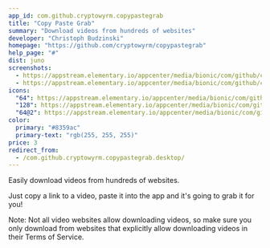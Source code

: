 ```yaml
---
app_id: com.github.cryptowyrm.copypastegrab
title: "Copy Paste Grab"
summary: "Download videos from hundreds of websites"
developer: "Christoph Budzinski"
homepage: "https://github.com/cryptowyrm/copypastegrab"
help_page: "#"
dist: juno
screenshots:
  - https://appstream.elementary.io/appcenter/media/bionic/com/github/cryptowyrm.copypastegrab/BC81BEAA21EAEB18F882B63A1E729F7C/screenshots/image-1_orig.png
  - https://appstream.elementary.io/appcenter/media/bionic/com/github/cryptowyrm.copypastegrab/BC81BEAA21EAEB18F882B63A1E729F7C/screenshots/image-2_orig.png
icons:
  "64": https://appstream.elementary.io/appcenter/media/bionic/com/github/cryptowyrm.copypastegrab/BC81BEAA21EAEB18F882B63A1E729F7C/icons/64x64/com.github.cryptowyrm.copypastegrab_com.github.cryptowyrm.copypastegrab.png
  "128": https://appstream.elementary.io/appcenter/media/bionic/com/github/cryptowyrm.copypastegrab/BC81BEAA21EAEB18F882B63A1E729F7C/icons/128x128/com.github.cryptowyrm.copypastegrab_com.github.cryptowyrm.copypastegrab.png
  "64@2": https://appstream.elementary.io/appcenter/media/bionic/com/github/cryptowyrm.copypastegrab/BC81BEAA21EAEB18F882B63A1E729F7C/icons/64x64@2/com.github.cryptowyrm.copypastegrab_com.github.cryptowyrm.copypastegrab.png
color:
  primary: "#8359ac"
  primary-text: "rgb(255, 255, 255)"
price: 3
redirect_from:
  - /com.github.cryptowyrm.copypastegrab.desktop/
---
```


<p>Easily download videos from hundreds of websites.</p>
<p>Just copy a link to a video, paste it into the app and it&apos;s going to grab it for you!</p>
<p>Note: Not all video websites allow downloading videos, so make sure you only download from websites that explicitly allow downloading videos in their Terms of Service.</p>